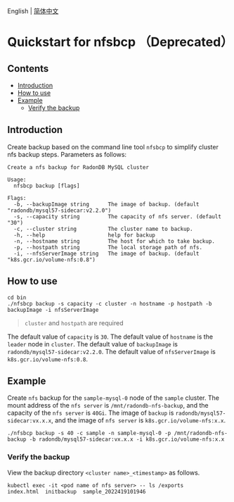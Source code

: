 English | [简体中文](../en-cn/how_to_use_nfsbcp.md)
# Quickstart for nfsbcp （Deprecated）

## Contents
* [Introduction](#Introduction)
* [How to use](#how-to-use)
* [Example](#Example)
     * [Verify the backup](#verify-the-backup)

## Introduction
Create backup based on the command line tool `nfsbcp` to simplify cluster nfs backup steps.
Parameters as follows:

```shell
Create a nfs backup for RadonDB MySQL cluster

Usage:
  nfsbcp backup [flags]

Flags:
  -b, --backupImage string      The image of backup. (default "radondb/mysql57-sidecar:v2.2.0")
  -s, --capacity string         The capacity of nfs server. (default "30")
  -c, --cluster string          The cluster name to backup.
  -h, --help                    help for backup
  -n, --hostname string         The host for which to take backup.
  -p, --hostpath string         The local storage path of nfs.
  -i, --nfsServerImage string   The image of backup. (default "k8s.gcr.io/volume-nfs:0.8")
```
## How to use
```shell
cd bin
./nfsbcp backup -s capacity -c cluster -n hostname -p hostpath -b backupImage -i nfsServerImage
```
> `cluster` and `hostpath` are required

The default value of `capacity` is `30`.
The default value of `hostname` is the `leader` node in `cluster`.
The default value of `backupImage` is `radondb/mysql57-sidecar:v2.2.0`.
The default value of `nfsServerImage` is `k8s.gcr.io/volume-nfs:0.8`.
## Example
Create `nfs` backup for the `sample-mysql-0` node of the `sample` cluster. 
The mount address of the `nfs server` is `/mnt/radondb-nfs-backup`, and the capacity of the `nfs server` is `40Gi`. The image of `backup` is `radondb/mysql57-sidecar:vx.x.x`, and the image of `nfs server` is `k8s.gcr.io/volume-nfs:x.x`.
```shell
./nfsbcp backup -s 40 -c sample -n sample-mysql-0 -p /mnt/radondb-nfs-backup -b radondb/mysql57-sidecar:vx.x.x -i k8s.gcr.io/volume-nfs:x.x
```
### Verify the backup
View the backup directory `<cluster name>_<timestamp>` as follows.
```
kubectl exec -it <pod name of nfs server> -- ls /exports
index.html  initbackup  sample_2022419101946
```